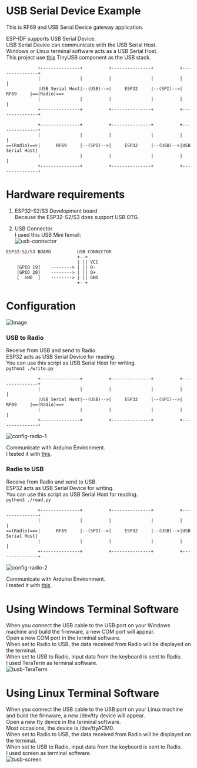 # USB Serial Device Example   
This is RF69 and USB Serial Device gateway application.   

ESP-IDF supports USB Serial Device.   
USB Serial Device can communicate with the USB Serial Host.   
Windows or Linux terminal software acts as a USB Serial Host.   
This project use [this](https://docs.tinyusb.org/en/latest/) TinyUSB component as the USB stack.   
```
            +---------------+          +---------------+          +---------------+
            |               |          |               |          |               |
            |USB Serial Host|--(USB)-->|     ESP32     |--(SPI)-->|      RF69     |==(Radio)==>
            |               |          |               |          |               |
            +---------------+          +---------------+          +---------------+

            +---------------+          +---------------+          +---------------+
            |               |          |               |          |               |
==(Radio)==>|      RF69     |--(SPI)-->|     ESP32     |--(USB)-->|USB Serial Host|
            |               |          |               |          |               |
            +---------------+          +---------------+          +---------------+
```

# Hardware requirements
1. ESP32-S2/S3 Development board   
Because the ESP32-S2/S3 does support USB OTG.   

2. USB Connector   
I used this USB Mini femail:   
![usb-connector](https://user-images.githubusercontent.com/6020549/124848149-3714ba00-dfd7-11eb-8344-8b120790c5c5.JPG)

```
ESP32-S2/S3 BOARD          USB CONNECTOR
                           +--+
                           | || VCC
    [GPIO 19]    --------> | || D-
    [GPIO 20]    --------> | || D+
    [  GND  ]    --------> | || GND
                           +--+
```


# Configuration
![Image](https://github.com/user-attachments/assets/b04e82a1-2240-4203-9438-abad30351924)

### USB to Radio
Receive from USB and send to Radio.   
ESP32 acts as USB Serial Device for reading.   
You can use this script as USB Serial Host for writing.   
```python3 ./write.py```

```
            +---------------+          +---------------+          +---------------+
            |               |          |               |          |               |
            |USB Serial Host|--(USB)-->|     ESP32     |--(SPI)-->|      RF69     |==(Radio)==>
            |               |          |               |          |               |
            +---------------+          +---------------+          +---------------+
```

![config-radio-1](https://github.com/user-attachments/assets/6b75c21a-5cec-4af8-8b75-f6a541d4900a)

Communicate with Arduino Environment.   
I tested it with [this](https://github.com/nopnop2002/esp-idf-rf69/tree/main/ArduinoCode/RadioHead69_RawDemo_RX).   

### Radio to USB
Receive from Radio and send to USB.   
ESP32 acts as USB Serial Device for writing.   
You can use this script as USB Serial Host for reading.   
```python3 ./read.py```

```
            +---------------+          +---------------+          +---------------+
            |               |          |               |          |               |
==(Radio)==>|      RF69     |--(SPI)-->|     ESP32     |--(USB)-->|USB Serial Host|
            |               |          |               |          |               |
            +---------------+          +---------------+          +---------------+
```

![config-radio-2](https://github.com/user-attachments/assets/0d685209-a8bd-4925-a1e3-4c4add64ca83)

Communicate with Arduino Environment.   
I tested it with [this](https://github.com/nopnop2002/esp-idf-rf69/tree/main/ArduinoCode/RadioHead69_RawDemo_TX).   

# Using Windows Terminal Software
When you connect the USB cable to the USB port on your Windows machine and build the firmware, a new COM port will appear.   
Open a new COM port in the terminal software.   
When set to Radio to USB, the data received from Radio will be displayed on the terminal.   
When set to USB to Radio, input data from the keyboard is sent to Radio.   
I used TeraTerm as terminal software.   
![tusb-TeraTerm](https://github.com/user-attachments/assets/b5eea94e-5228-45b4-bcad-81cce8c52479)

# Using Linux Terminal Software
When you connect the USB cable to the USB port on your Linux machine and build the firmware, a new /dev/tty device will appear.   
Open a new tty device in the terminal software.   
Most occasions, the device is /dev/ttyACM0.   
When set to Radio to USB, the data received from Radio will be displayed on the terminal.   
When set to USB to Radio, input data from the keyboard is sent to Radio.   
I used screen as terminal software.   
![tusb-screen](https://github.com/user-attachments/assets/18a6e519-9250-4109-b05d-6bcd418bfb5b)

